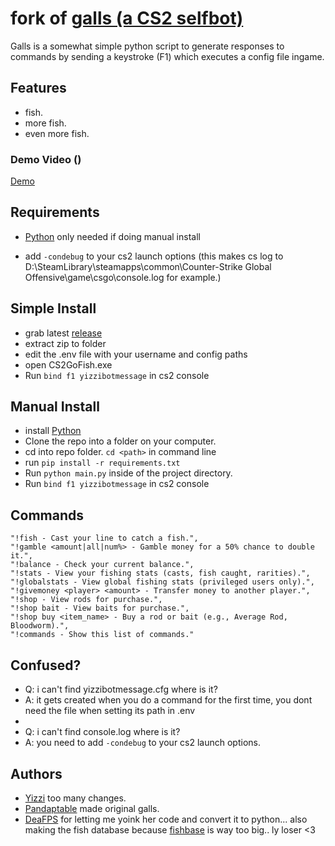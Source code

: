 # fork of [galls (a CS2 selfbot)](https://github.com/Pandaptable/galls)

Galls is a somewhat simple python script to generate responses to commands by sending a keystroke (F1) which executes a config file ingame.

## Features
  - fish.
  - more fish.
  - even more fish.
 
### Demo Video ()

[Demo](https://github.com/Pandaptable/galls/assets/80334807/7a646185-6139-43b3-8f46-de1cdbc64c6c)

## Requirements

- [Python](https://www.python.org/downloads/) only needed if doing manual install

- add `-condebug` to your cs2 launch options (this makes cs log to D:\SteamLibrary\steamapps\common\Counter-Strike Global Offensive\game\csgo\console.log for example.)


## Simple Install
 - grab latest [release](https://github.com/Yizzii/fishbot/releases/latest)
 - extract zip to folder
 - edit the .env file with your username and config paths
 - open CS2GoFish.exe
 - Run `bind f1 yizzibotmessage` in cs2 console

## Manual Install
  - install [Python](https://www.python.org/downloads/)
  - Clone the repo into a folder on your computer.
  - cd into repo folder. `cd <path>` in command line
  - run `pip install -r requirements.txt`
  - Run `python main.py` inside of the project directory.
  - Run `bind f1 yizzibotmessage` in cs2 console

## Commands
    "!fish - Cast your line to catch a fish.",
    "!gamble <amount|all|num%> - Gamble money for a 50% chance to double it.",
    "!balance - Check your current balance.",
    "!stats - View your fishing stats (casts, fish caught, rarities).",
    "!globalstats - View global fishing stats (privileged users only).",
    "!givemoney <player> <amount> - Transfer money to another player.",
    "!shop - View rods for purchase.",
    "!shop bait - View baits for purchase.",
    "!shop buy <item_name> - Buy a rod or bait (e.g., Average Rod, Bloodworm).",
    "!commands - Show this list of commands."


## Confused?
  - Q: i can't find yizzibotmessage.cfg where is it?
  -  A: it gets created when you do a command for the first time, you dont need the file when setting its path in .env
  -
  - Q: i can't find console.log where is it?
  - A: you need to add `-condebug` to your cs2 launch options.

## Authors
  - [Yizzi](https://github.com/Yizzii) too many changes.
  - [Pandaptable](https://github.com/Pandaptable) made original galls.
  - [DeaFPS](https://twitter.com/deafps_) for letting me yoink her code and convert it to python... also making the fish database because [fishbase](http://www.fishbase.us/) is way too big.. ly loser <3
